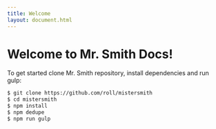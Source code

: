 ```yaml
---
title: Welcome
layout: document.html
---
```


# Welcome to Mr. Smith Docs!

To get started clone Mr. Smith repository, install dependencies and run gulp:

```bash
$ git clone https://github.com/roll/mistersmith
$ cd mistersmith
$ npm install
$ npm dedupe
$ npm run gulp
```
